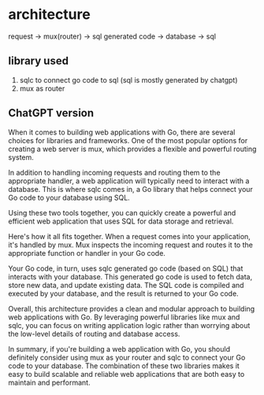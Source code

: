 # architecture

request -> mux(router) -> sql generated code -> database -> sql

## library used

1. sqlc to connect go code to sql (sql is mostly generated by chatgpt)
2. mux as router

## ChatGPT version

When it comes to building web applications with Go, there are several choices for libraries and frameworks. One of the most popular options for creating a web server is mux, which provides a flexible and powerful routing system.

In addition to handling incoming requests and routing them to the appropriate handler, a web application will typically need to interact with a database. This is where sqlc comes in, a Go library that helps connect your Go code to your database using SQL.

Using these two tools together, you can quickly create a powerful and efficient web application that uses SQL for data storage and retrieval.

Here's how it all fits together. When a request comes into your application, it's handled by mux. Mux inspects the incoming request and routes it to the appropriate function or handler in your Go code.

Your Go code, in turn, uses sqlc generated go code (based on SQL) that interacts with your database. This generated go code is used to fetch data, store new data, and update existing data. The SQL code is compiled and executed by your database, and the result is returned to your Go code.

Overall, this architecture provides a clean and modular approach to building web applications with Go. By leveraging powerful libraries like mux and sqlc, you can focus on writing application logic rather than worrying about the low-level details of routing and database access.

In summary, if you're building a web application with Go, you should definitely consider using mux as your router and sqlc to connect your Go code to your database. The combination of these two libraries makes it easy to build scalable and reliable web applications that are both easy to maintain and performant.